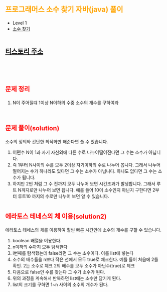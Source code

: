 # <span style="color:orange; font-size:17pt; font-weight:bold">프로그래머스 소수 찾기 자바(java)  풀이</span>
- Level 1
- [소수 찾기](https://programmers.co.kr/learn/courses/30/lessons/12921?language=java)
<br><br>

## [티스토리 주소](https://hoho325.tistory.com/)
<br><br>

# <span style="color: red; font-size:15pt">문제 정리</span>
1. N이 주어질떄 1이상 N이하의 수중 소수의 개수를 구하여라
<br><br>

# <span style="color: red; font-size:15pt">문제 풀이(solution)</span>
소수의 정의와 간단한 최적화만 해준다면 풀 수 있습니다.
1. 어떤수 N이 1과 자기 자신외에 다른 수로 나누어떨어진다면 그 수는 소수가 아닙니다.
2. 즉 1부터 N사이의 수를 모두 2이상 자기이하의 수로 나누어 봅니다.
    그래서 나누어떨어지는 수가 하나라도 있다면 그 수는 소수가 아닙니다.
    하나도 없다면 그 수는 소수가 됩니다.
3. 하지만 2번 처럼 그 수 전까지 모두 나누어 보면 시간초과가 발생합니다. 그래서 루트 N까지로만 나누어 보면 됩니다.
예를 들어 10이 소수인지 아닌지 구한다면 2부터 루트10 까지의 수로만 나누어 보면 알 수 있습니다.

# <span style="color: red; font-size:15pt">에라토스 테네스의 체 이용(solution2)</span>
에라토스 테네스의 체를 이용하여 훨씬 빠른 시간안에 소수의 개수를 구할 수 있습니다.
1. boolean 배열을 이용한다.
2. n이하의 수까지 모두 탐색한다
3. i번째를 탐색했는데 false라면 그 수는 소수이다. 이를 list에 넣는다
4. 소수의 배수들을 n보다 작은 선에서 모두 true로 체크한다.
    예를 들어 처음에 2를 확인. 2는 소수로 체크
    2의 배수를 모두 소수가 아닌수(true)로 체크
5. 다음으로 false인 수를 찾는다 그 수가 소수가 된다.
6. 위의 과정을 계속해서 반복하면 list에는 소수만 담기게 된다.
7. list의 크기를 구하면 1~n 사이의 소수의 개수가 된다.